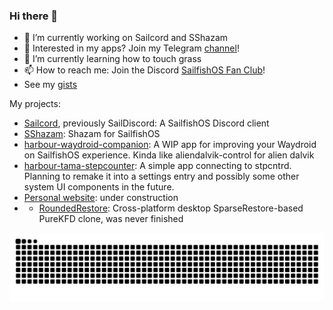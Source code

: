 ### Hi there 👋

- 🔭 I’m currently working on Sailcord and SShazam
- 💬 Interested in my apps? Join my Telegram [channel](https://t.me/saildiscord)!
- 🌱 I’m currently learning how to touch grass
- 📫 How to reach me: Join the Discord [SailfishOS Fan Club](https://discord.gg/Q3u7ejjzFg)!
- See my [gists](https://gists.github.com/roundedrectangle)

My projects:

- [Sailcord](https://github.com/roundedrectangle/SailDiscord), previously SailDiscord: A SailfishOS Discord client
- [SShazam](https://github.com/roundedrectangle/harbour-sshazam): Shazam for SailfishOS
- [harbour-waydroid-companion](https://github.com/roundedrectangle/harbour-waydroid-companion): A WIP app for improving your Waydroid on SailfishOS experience. Kinda like aliendalvik-control for alien dalvik
- [harbour-tama-stepcounter](https://github.com/roundedrectangle/harbour-tama-stepcounter): A simple app connecting to stpcntrd. Planning to remake it into a settings entry and possibly some other system UI components in the future.
- [Personal website](https://roundedrectangle.github.io): under construction
- - [RoundedRestore](https://github.com/roundedrectangle/RoundedRestore): Cross-platform desktop SparseRestore-based PureKFD clone, was never finished

![](https://raw.githubusercontent.com/roundedrectangle/roundedrectangle/output/github-contribution-grid-snake.svg)
